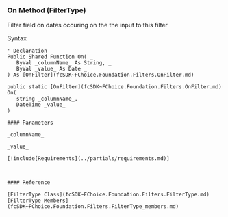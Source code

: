 ﻿### On Method (FilterType)

Filter field on dates occuring on the the input to this filter

Syntax

```vbnet
' Declaration
Public Shared Function On( _
   ByVal _columnName_ As String, _
   ByVal _value_ As Date _
) As [OnFilter](fcSDK~FChoice.Foundation.Filters.OnFilter.md)

public static [OnFilter](fcSDK~FChoice.Foundation.Filters.OnFilter.md) On( 
   string _columnName_,
   DateTime _value_
)

#### Parameters

_columnName_

_value_

[!include[Requirements](../partials/requirements.md)]



#### Reference

[FilterType Class](fcSDK~FChoice.Foundation.Filters.FilterType.md)  
[FilterType Members](fcSDK~FChoice.Foundation.Filters.FilterType_members.md)
